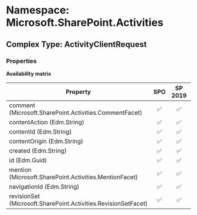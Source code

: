 # Namespace: Microsoft.SharePoint.Activities

## Complex Type: ActivityClientRequest

### Properties

**Availability matrix**

Property | SPO | SP 2019 | SP 2016 | SP 2013
----------|:---:|:-------:|:-------:|:-------
comment (Microsoft.SharePoint.Activities.CommentFacet) | ✅ | ✅ | ❌ | ❌
contentAction (Edm.String) | ✅ | ✅ | ❌ | ❌
contentId (Edm.String) | ✅ | ✅ | ❌ | ❌
contentOrigin (Edm.String) | ✅ | ✅ | ❌ | ❌
created (Edm.String) | ✅ | ✅ | ❌ | ❌
id (Edm.Guid) | ✅ | ✅ | ❌ | ❌
mention (Microsoft.SharePoint.Activities.MentionFacet) | ✅ | ✅ | ❌ | ❌
navigationId (Edm.String) | ✅ | ✅ | ❌ | ❌
revisionSet (Microsoft.SharePoint.Activities.RevisionSetFacet) | ✅ | ✅ | ❌ | ❌
